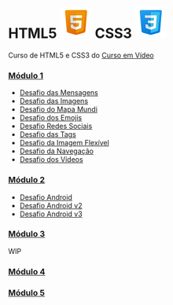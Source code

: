 # HTML5 ![HTML5](imgs/icons8-html5.svg) CSS3 ![CSS3](imgs/icons8-css3.svg)

Curso de HTML5 e CSS3 do [Curso em Vídeo](https://www.cursoemvideo.com/)

### [Módulo 1](https://www.cursoemvideo.com/curso/html5-css3-modulo1/)

- [Desafio das Mensagens](https://github.com/thiagohsgouvea/html5css3/tree/master/d001)
- [Desafio das Imagens](https://github.com/thiagohsgouvea/html5css3/tree/master/d002)
- [Desafio do Mapa Mundi ](https://github.com/thiagohsgouvea/html5css3/tree/master/d003)
- [Desafio dos Emojis ](https://github.com/thiagohsgouvea/html5css3/tree/master/d004)
- [Desafio Redes Sociais](https://github.com/thiagohsgouvea/html5css3/tree/master/d005)
- [Desafio das Tags](https://github.com/thiagohsgouvea/html5css3/tree/master/d006)
- [Desafio da Imagem Flexível ](https://github.com/thiagohsgouvea/html5css3/tree/master/d007)
- [Desafio da Navegação](https://github.com/thiagohsgouvea/html5css3/tree/master/d008)
- [Desafio dos Vídeos ](https://github.com/thiagohsgouvea/html5css3/tree/master/d009)

### [Módulo 2](https://www.cursoemvideo.com/curso/curso-html5-e-css3-modulo-2-de-5-40-horas/)

- [Desafio Android](https://github.com/thiagohsgouvea/html5css3/tree/master/d010)
- [Desafio Android v2](https://github.com/thiagohsgouvea/html5css3/tree/master/d010v2)
- [Desafio Android v3](https://github.com/thiagohsgouvea/html5css3/tree/master/d010v3)

### [Módulo 3](https://www.cursoemvideo.com/curso/curso-html5-e-css3-modulo-3-de-5-40-horas/)

WIP

### [Módulo 4](https://www.cursoemvideo.com/curso/curso-html5-e-css3-modulo-4-de-5-40-horas/)

### [Módulo 5](https://www.cursoemvideo.com/curso/curso-html5-e-css3-modulo-5-de-5-40-horas/)
